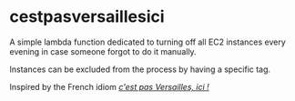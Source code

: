 # cestpasversaillesici

A simple lambda function dedicated to turning off all EC2 instances every evening in case someone forgot to do it manually.

Instances can be excluded from the process by having a specific tag.

Inspired by the French idiom [_c'est pas Versailles, ici !_](https://fr.wiktionary.org/wiki/c%E2%80%99est_pas_Versailles_ici "Wiktionary")